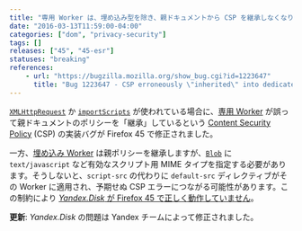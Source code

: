```yaml
---
title: "専用 Worker は、埋め込み型を除き、親ドキュメントから CSP を継承しなくなりました"
date: "2016-03-13T11:59:00-04:00"
categories: ["dom", "privacy-security"]
tags: []
releases: ["45", "45-esr"]
statuses: "breaking"
references:
    - url: "https://bugzilla.mozilla.org/show_bug.cgi?id=1223647"
      title: "Bug 1223647 - CSP erroneously \"inherited\" into dedicated workers"
---
```

[`XMLHttpRequest`](https://developer.mozilla.org/docs/Web/API/XMLHttpRequest) か [`importScripts`](https://developer.mozilla.org/docs/Web/API/WorkerGlobalScope/importScripts) が使われている場合に、[専用 Worker](https://developer.mozilla.org/docs/Web/API/Web_Workers_API/Using_web_workers#Dedicated_workers) が誤って親ドキュメントのポリシーを「継承」しているという [Content Security Policy](https://developer.mozilla.org/docs/Web/Security/CSP) (CSP) の実装バグが Firefox 45 で修正されました。

一方、[埋め込み Worker](https://developer.mozilla.org/docs/Web/API/Web_Workers_API/Using_web_workers#Embedded_workers) は親ポリシーを継承しますが、[`Blob`](https://developer.mozilla.org/docs/Web/API/Blob/Blob) に `text/javascript` など有効なスクリプト用 MIME タイプを指定する必要があります。そうしないと、`script-src` の代わりに `default-src` ディレクティブがその Worker に適用され、予期せぬ CSP エラーにつながる可能性があります。この制約により [*Yandex.Disk* が Firefox 45 で正しく動作していません](https://bugzilla.mozilla.org/show_bug.cgi?id=1256148)。

**更新**: *Yandex.Disk* の問題は Yandex チームによって修正されました。
